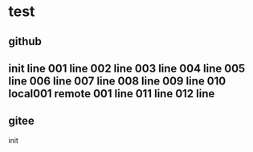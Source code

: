 # test

## github

init
line 001
line 002
line 003
line 004
line 005
line 006
line 007
line 008
line 009
line 010
local001
remote 001
line 011
line 012
line
---

## gitee

init

